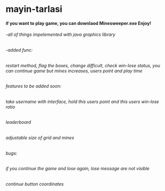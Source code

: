 # mayin-tarlasi 
#### if you want to play game, you can downlaod Minesweeper.exe Enjoy!
###### -all of things impelemented with java graphics library  
######
###### -added func:  
######  restart method, flag the boxes, change difficult, check win-lose status, you can continue game but mines increases, users point and play time  
###### features to be added soon:
###### take username with interface, hold this users point and this users win-lose ratio
###### leaderboard
###### adjustable size of grid and mines 
######
###### bugs:
###### if you continue the game and lose again, lose message are not visible
###### continue button coordinates

